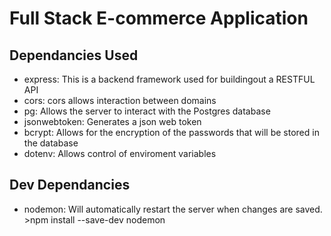 # Full Stack E-commerce Application

## Dependancies Used
- express: This is a backend framework  used for buildingout a RESTFUL API
- cors: cors allows interaction between domains
- pg: Allows the server to interact with the Postgres database
- jsonwebtoken: Generates a json web token
- bcrypt: Allows for the encryption of the passwords that will be stored in the database
- dotenv: Allows control of enviroment variables

## Dev Dependancies
- nodemon: Will automatically restart the server when changes are saved. >npm install --save-dev nodemon